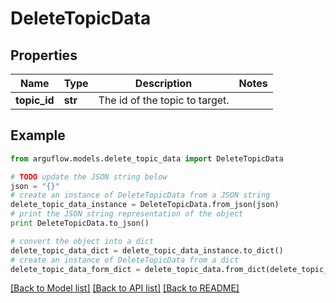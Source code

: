 # DeleteTopicData


## Properties

Name | Type | Description | Notes
------------ | ------------- | ------------- | -------------
**topic_id** | **str** | The id of the topic to target. | 

## Example

```python
from arguflow.models.delete_topic_data import DeleteTopicData

# TODO update the JSON string below
json = "{}"
# create an instance of DeleteTopicData from a JSON string
delete_topic_data_instance = DeleteTopicData.from_json(json)
# print the JSON string representation of the object
print DeleteTopicData.to_json()

# convert the object into a dict
delete_topic_data_dict = delete_topic_data_instance.to_dict()
# create an instance of DeleteTopicData from a dict
delete_topic_data_form_dict = delete_topic_data.from_dict(delete_topic_data_dict)
```
[[Back to Model list]](../README.md#documentation-for-models) [[Back to API list]](../README.md#documentation-for-api-endpoints) [[Back to README]](../README.md)


